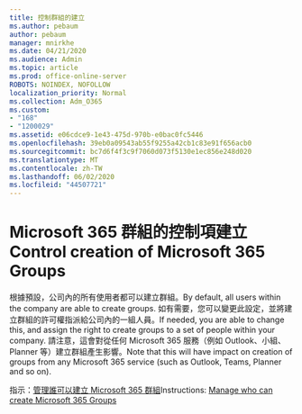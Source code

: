 ```yaml
---
title: 控制群組的建立
ms.author: pebaum
author: pebaum
manager: mnirkhe
ms.date: 04/21/2020
ms.audience: Admin
ms.topic: article
ms.prod: office-online-server
ROBOTS: NOINDEX, NOFOLLOW
localization_priority: Normal
ms.collection: Adm_O365
ms.custom:
- "168"
- "1200029"
ms.assetid: e06cdce9-1e43-475d-970b-e0bac0fc5446
ms.openlocfilehash: 39eb0a09543ab55f9255a42cb1c83e91f656acb0
ms.sourcegitcommit: bc7d6f4f3c9f7060d073f5130e1ec856e248d020
ms.translationtype: MT
ms.contentlocale: zh-TW
ms.lasthandoff: 06/02/2020
ms.locfileid: "44507721"
---
```

# <a name="control-creation-of-microsoft-365-groups"></a><span data-ttu-id="7c262-102">Microsoft 365 群組的控制項建立</span><span class="sxs-lookup"><span data-stu-id="7c262-102">Control creation of Microsoft 365 Groups</span></span>

<span data-ttu-id="7c262-103">根據預設，公司內的所有使用者都可以建立群組。</span><span class="sxs-lookup"><span data-stu-id="7c262-103">By default, all users within the company are able to create groups.</span></span> <span data-ttu-id="7c262-104">如有需要，您可以變更此設定，並將建立群組的許可權指派給公司內的一組人員。</span><span class="sxs-lookup"><span data-stu-id="7c262-104">If needed, you are able to change this, and assign the right to create groups to a set of people within your company.</span></span> <span data-ttu-id="7c262-105">請注意，這會對從任何 Microsoft 365 服務（例如 Outlook、小組、Planner 等）建立群組產生影響。</span><span class="sxs-lookup"><span data-stu-id="7c262-105">Note that this will have impact on creation of groups from any Microsoft 365 service (such as Outlook, Teams, Planner and so on).</span></span>
  
<span data-ttu-id="7c262-106">指示：[管理誰可以建立 Microsoft 365 群組](https://docs.microsoft.com/microsoft-365/admin/create-groups/manage-creation-of-groups)</span><span class="sxs-lookup"><span data-stu-id="7c262-106">Instructions: [Manage who can create Microsoft 365 Groups](https://docs.microsoft.com/microsoft-365/admin/create-groups/manage-creation-of-groups)</span></span>
